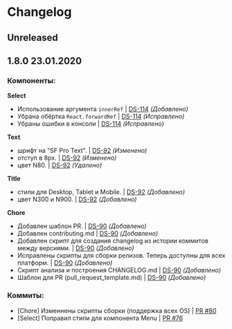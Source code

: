 # Changelog


## Unreleased 


## 1.8.0 23.01.2020

### Компоненты:

**Select**

- Использование аргумента `innerRef` | [DS-114](https://s7airlines.atlassian.net/browse/DS-114) *(Добавлено)*
- Убрана обёртка `React.forwardRef` | [DS-114](https://s7airlines.atlassian.net/browse/DS-114) *(Исправлено)*
- Убраны ошибки в консоли | [DS-114](https://s7airlines.atlassian.net/browse/DS-114) *(Исправлено)*

**Text**

- шрифт на "SF Pro Text". | [DS-92](https://s7airlines.atlassian.net/browse/DS-92) *(Изменено)*
- отступ в 8px. | [DS-92](https://s7airlines.atlassian.net/browse/DS-92) *(Изменено)*
- цвет N80. | [DS-92](https://s7airlines.atlassian.net/browse/DS-92) *(Удалено)*

**Title**

- стили для Desktop, Tablet и Mobile. | [DS-92](https://s7airlines.atlassian.net/browse/DS-92) *(Добавлено)*
- цвет N300 и N900. | [DS-92](https://s7airlines.atlassian.net/browse/DS-92) *(Добавлено)*

**Chore**

- Добавлен шаблон PR. | [DS-90](https://s7airlines.atlassian.net/browse/DS-90) *(Добавлено)*
- Добавлен contributing.md | [DS-90](https://s7airlines.atlassian.net/browse/DS-90) *(Добавлено)*
- Добавлен скрипт для создания changelog из истории коммитов между версиями. | [DS-90](https://s7airlines.atlassian.net/browse/DS-90) *(Добавлено)*
- Исправлены скрипты для сборки релизов. Теперь доступны для всех платформ. | [DS-90](https://s7airlines.atlassian.net/browse/DS-90) *(Добавлено)*
- Скрипт анализа и построения CHANGELOG.md | [DS-90](https://s7airlines.atlassian.net/browse/DS-90) *(Добавлено)*
- Шаблон для PR (pull_request_template.md) | [DS-90](https://s7airlines.atlassian.net/browse/DS-90) *(Добавлено)*

### Коммиты:

- [Chore] Изменнены скрипты сборки (поддержка всех OS) | [PR #80](https://github.com/CSSSR/s7_ds/pull/80)
- [Select] Поправил стили для компонента Menu | [PR #76](https://github.com/CSSSR/s7_ds/pull/76)
